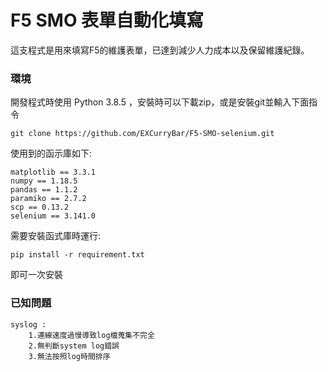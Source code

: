 # F5 SMO 表單自動化填寫
這支程式是用來填寫F5的維護表單，已達到減少人力成本以及保留維護紀錄。
### 環境
開發程式時使用 Python 3.8.5 ，安裝時可以下載zip，或是安裝git並輸入下面指令
    
    git clone https://github.com/EXCurryBar/F5-SMO-selenium.git
使用到的函示庫如下:

    matplotlib == 3.3.1
    numpy == 1.18.5
    pandas == 1.1.2
    paramiko == 2.7.2
    scp == 0.13.2
    selenium == 3.141.0
需要安裝函式庫時運行:

    pip install -r requirement.txt
即可一次安裝

### 已知問題

    syslog : 
        1.連線速度過慢導致log檔蒐集不完全
        2.無判斷system log錯誤
        3.無法按照log時間排序

